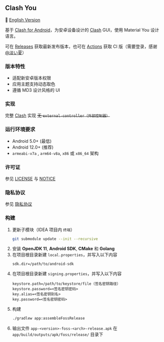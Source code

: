 ## Clash You

📕 [English Version](./README_en.md)

基于 [Clash for Android](https://github.com/Kr328/ClashForAndroid)，为安卓设备设计的 [Clash](https://github.com/Dreamacro/clash) GUI，使用 Material You 设计语言。

可在 [Releases](https://github.com/Kr328/ClashForAndroid/releases) 获取最新发布版本，也可在 [Actions](https://github.com/Yos-X/ClashYou/actions) 获取 CI 版（需要登录，感谢 [@淡い夏](https://github.com/lightsummer233)）

### 版本特性

- 适配新安卓版本权限
- 应用主题支持动态取色
- 遵循 MD3 设计风格的 UI

### 实现

完整 [Clash](https://github.com/Dreamacro/clash) 实现 ~~无 `external-controller（外部控制器）`~~

### 运行环境要求

- Android 5.0+ (最低)
- Android 12.0+ (推荐)
- `armeabi-v7a` , `arm64-v8a`, `x86` 或 `x86_64` 架构

### 许可证

参见 [LICENSE](./LICENSE) 与 [NOTICE](./NOTICE)

### 隐私协议

参见 [隐私协议](./PRIVACY_POLICY.md)

### 构建

1. 更新子模块（IDEA 项目内 `终端`）
   ```sh
   git submodule update --init --recursive
   ```
2. 安装 **OpenJDK 11**, **Android SDK**, **CMake** 和 **Golang**
3. 在项目根目录新建 `local.properties`，并写入以下内容
   ```properties
   sdk.dir=/path/to/android-sdk
   ```
4. 在项目根目录新建 `signing.properties`，并写入以下内容
   ```properties
   keystore.path=/path/to/keystore/file（签名密钥路径）
   keystore.password=<签名密钥密码>
   key.alias=<签名密钥别名>
   key.password=<签名密钥密码>
   ```
5. 构建
   ```sh
   ./gradlew app:assembleFossRelease
   ```
6. 输出文件 `app-<version>-foss-<arch>-release.apk` 在 `app/build/outputs/apk/foss/release/` 目录下
